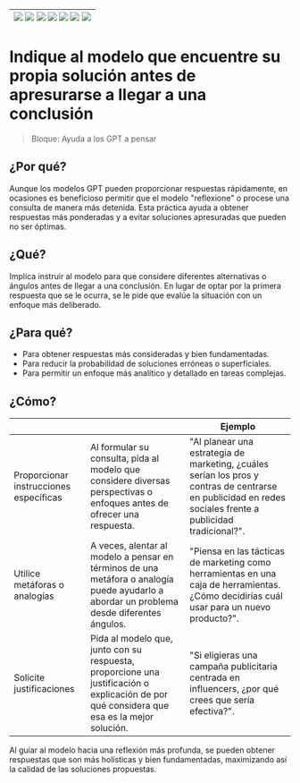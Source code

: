 <div align=right>

|[![](https://img.shields.io/badge/-Inicio-FFF?style=flat&logo=Emlakjet&logoColor=black)](/README.md) [![](https://img.shields.io/badge/-Introducción-FFF?style=flat)](/documentos/intro.md) [![](https://img.shields.io/badge/-Panorámica-FFF?style=flat)](/documentos/panorámica.md) [![](https://img.shields.io/badge/-Prompts-FFF?style=flat)](/documentos/prompts/README.md) [![](https://img.shields.io/badge/-Ingeniería_de_prompts-FFF?style=flat)](/documentos/ingenieriaDePrompts/README.md) [![](https://img.shields.io/badge/-Patrones-FFF?style=flat)](/documentos/ingenieriaDePrompts/patrones/README.md) [![](https://img.shields.io/badge/-Casos_de_uso-FFF?style=flat)](/documentos/casosDeUso/README.md)|
|-|

</div>

# Indique al modelo que encuentre su propia solución antes de apresurarse a llegar a una conclusión

> Bloque: Ayuda a los GPT a pensar

## ¿Por qué?

Aunque los modelos GPT pueden proporcionar respuestas rápidamente, en ocasiones es beneficioso permitir que el modelo "reflexione" o procese una consulta de manera más detenida. Esta práctica ayuda a obtener respuestas más ponderadas y a evitar soluciones apresuradas que pueden no ser óptimas.

## ¿Qué?

Implica instruir al modelo para que considere diferentes alternativas o ángulos antes de llegar a una conclusión. En lugar de optar por la primera respuesta que se le ocurra, se le pide que evalúe la situación con un enfoque más deliberado.

## ¿Para qué?

- Para obtener respuestas más consideradas y bien fundamentadas.
- Para reducir la probabilidad de soluciones erróneas o superficiales.
- Para permitir un enfoque más analítico y detallado en tareas complejas.

## ¿Cómo?

|||Ejemplo|
|-|-|-|
Proporcionar instrucciones específicas|Al formular su consulta, pida al modelo que considere diversas perspectivas o enfoques antes de ofrecer una respuesta.|"Al planear una estrategia de marketing, ¿cuáles serían los pros y contras de centrarse en publicidad en redes sociales frente a publicidad tradicional?".
Utilice metáforas o analogías|A veces, alentar al modelo a pensar en términos de una metáfora o analogía puede ayudarlo a abordar un problema desde diferentes ángulos.|"Piensa en las tácticas de marketing como herramientas en una caja de herramientas. ¿Cómo decidirías cuál usar para un nuevo producto?".
Solicite justificaciones|Pida al modelo que, junto con su respuesta, proporcione una justificación o explicación de por qué considera que esa es la mejor solución.|"Si eligieras una campaña publicitaria centrada en influencers, ¿por qué crees que sería efectiva?".

Al guiar al modelo hacia una reflexión más profunda, se pueden obtener respuestas que son más holísticas y bien fundamentadas, maximizando así la calidad de las soluciones propuestas.
